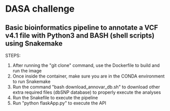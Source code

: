 # DASA challenge
## Basic bioinformatics pipeline to annotate a VCF v4.1 file with Python3 and BASH (shell scripts) using Snakemake

STEPS:
1) After running the "git clone" command, use the Dockerfile to build and run the image
2) Once inside the container, make sure you are in the CONDA environment to run Snakemake
3) Run the command "bash download_annovar_db.sh" to download other extra required files (dbSNP database) to properly execute the analyses
4) Run the Snakefile to execute the pipeline
5) Run "python flaskApp.py" to execute the API
